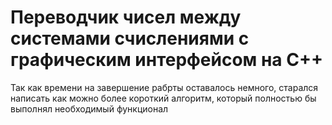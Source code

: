 # Переводчик чисел между системами счислениями с графическим интерфейсом на C++
Так как времени на завершение рабрты оставалось немного, старался написать как можно более короткий алгоритм, который полностью бы выполнял необходимый функционал
